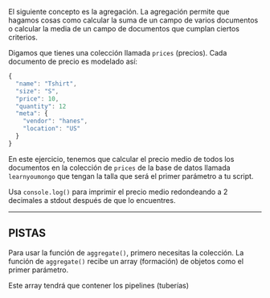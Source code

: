 El siguiente concepto es la agregación. La agregación permite que
hagamos cosas como calcular la suma de un campo de varios documentos
o calcular la media de un campo de documentos que cumplan ciertos
criterios.

Digamos que tienes una colección llamada `prices` (precios). Cada
documento de precio es modelado así:

```js
{
  "name": "Tshirt",
  "size": "S",
  "price": 10,
  "quantity": 12
  "meta": {
    "vendor": "hanes",
    "location": "US"
  }
}
```

En este ejercicio, tenemos que calcular el precio medio de todos los
documentos en la colección de `prices` de la base de datos llamada
`learnyoumongo` que tengan la talla que será el primer parámetro a tu
script.

Usa `console.log()` para imprimir el precio medio redondeando a 2
decimales a stdout después de que lo encuentres.

-----------------------------------------------
## PISTAS

Para usar la función de `aggregate()`, primero necesitas la colección.
La función de `aggregate()` recibe un array (formación) de objetos como
el primer parámetro.

Este array tendrá que contener los pipelines (tuberías)